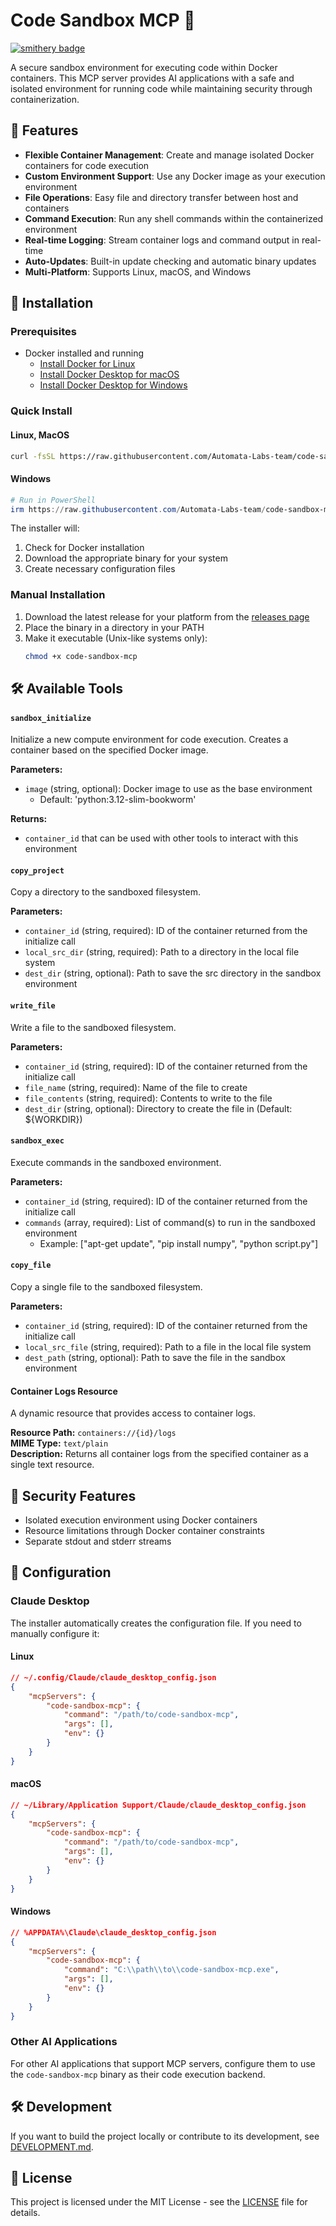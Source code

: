 # Code Sandbox MCP 🐳
[![smithery badge](https://smithery.ai/badge/@Automata-Labs-team/code-sandbox-mcp)](https://smithery.ai/server/@Automata-Labs-team/code-sandbox-mcp)

A secure sandbox environment for executing code within Docker containers. This MCP server provides AI applications with a safe and isolated environment for running code while maintaining security through containerization.

## 🌟 Features

- **Flexible Container Management**: Create and manage isolated Docker containers for code execution
- **Custom Environment Support**: Use any Docker image as your execution environment
- **File Operations**: Easy file and directory transfer between host and containers
- **Command Execution**: Run any shell commands within the containerized environment
- **Real-time Logging**: Stream container logs and command output in real-time
- **Auto-Updates**: Built-in update checking and automatic binary updates
- **Multi-Platform**: Supports Linux, macOS, and Windows

## 🚀 Installation

### Prerequisites

- Docker installed and running
  - [Install Docker for Linux](https://docs.docker.com/engine/install/)
  - [Install Docker Desktop for macOS](https://docs.docker.com/desktop/install/mac/)
  - [Install Docker Desktop for Windows](https://docs.docker.com/desktop/install/windows-install/)

### Quick Install

#### Linux, MacOS
```bash
curl -fsSL https://raw.githubusercontent.com/Automata-Labs-team/code-sandbox-mcp/main/install.sh | bash
```

#### Windows
```powershell
# Run in PowerShell
irm https://raw.githubusercontent.com/Automata-Labs-team/code-sandbox-mcp/main/install.ps1 | iex
```

The installer will:
1. Check for Docker installation
2. Download the appropriate binary for your system
3. Create necessary configuration files

### Manual Installation

1. Download the latest release for your platform from the [releases page](https://github.com/Automata-Labs-team/code-sandbox-mcp/releases)
2. Place the binary in a directory in your PATH
3. Make it executable (Unix-like systems only):
   ```bash
   chmod +x code-sandbox-mcp
   ```

## 🛠️ Available Tools

#### `sandbox_initialize`
Initialize a new compute environment for code execution.
Creates a container based on the specified Docker image.

**Parameters:**
- `image` (string, optional): Docker image to use as the base environment
  - Default: 'python:3.12-slim-bookworm'

**Returns:**
- `container_id` that can be used with other tools to interact with this environment

#### `copy_project`
Copy a directory to the sandboxed filesystem.

**Parameters:**
- `container_id` (string, required): ID of the container returned from the initialize call
- `local_src_dir` (string, required): Path to a directory in the local file system
- `dest_dir` (string, optional): Path to save the src directory in the sandbox environment

#### `write_file`
Write a file to the sandboxed filesystem.

**Parameters:**
- `container_id` (string, required): ID of the container returned from the initialize call
- `file_name` (string, required): Name of the file to create
- `file_contents` (string, required): Contents to write to the file
- `dest_dir` (string, optional): Directory to create the file in (Default: ${WORKDIR})

#### `sandbox_exec`
Execute commands in the sandboxed environment.

**Parameters:**
- `container_id` (string, required): ID of the container returned from the initialize call
- `commands` (array, required): List of command(s) to run in the sandboxed environment
  - Example: ["apt-get update", "pip install numpy", "python script.py"]

#### `copy_file`
Copy a single file to the sandboxed filesystem.

**Parameters:**
- `container_id` (string, required): ID of the container returned from the initialize call
- `local_src_file` (string, required): Path to a file in the local file system
- `dest_path` (string, optional): Path to save the file in the sandbox environment

#### Container Logs Resource
A dynamic resource that provides access to container logs.

**Resource Path:** `containers://{id}/logs`  
**MIME Type:** `text/plain`  
**Description:** Returns all container logs from the specified container as a single text resource.

## 🔐 Security Features

- Isolated execution environment using Docker containers
- Resource limitations through Docker container constraints
- Separate stdout and stderr streams


## 🔧 Configuration

### Claude Desktop

The installer automatically creates the configuration file. If you need to manually configure it:

#### Linux
```json
// ~/.config/Claude/claude_desktop_config.json
{
    "mcpServers": {
        "code-sandbox-mcp": {
            "command": "/path/to/code-sandbox-mcp",
            "args": [],
            "env": {}
        }
    }
}
```

#### macOS
```json
// ~/Library/Application Support/Claude/claude_desktop_config.json
{
    "mcpServers": {
        "code-sandbox-mcp": {
            "command": "/path/to/code-sandbox-mcp",
            "args": [],
            "env": {}
        }
    }
}
```

#### Windows
```json
// %APPDATA%\Claude\claude_desktop_config.json
{
    "mcpServers": {
        "code-sandbox-mcp": {
            "command": "C:\\path\\to\\code-sandbox-mcp.exe",
            "args": [],
            "env": {}
        }
    }
}
```

### Other AI Applications

For other AI applications that support MCP servers, configure them to use the `code-sandbox-mcp` binary as their code execution backend.

## 🛠️ Development

If you want to build the project locally or contribute to its development, see [DEVELOPMENT.md](DEVELOPMENT.md).

## 📝 License

This project is licensed under the MIT License - see the [LICENSE](LICENSE) file for details.
